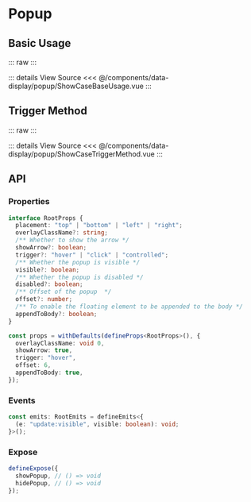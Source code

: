 <script setup lang='ts'>
import ShowCaseBaseUsage from './ShowCaseBaseUsage.vue'
import ShowCaseTriggerMethod from './ShowCaseTriggerMethod.vue'
</script>

# Popup

## Basic Usage

::: raw
<ShowCaseBaseUsage class="vp-raw" />
:::

::: details View Source
<<< @/components/data-display/popup/ShowCaseBaseUsage.vue
:::

## Trigger Method

::: raw
<ShowCaseTriggerMethod class="vp-raw" />
:::

::: details View Source
<<< @/components/data-display/popup/ShowCaseTriggerMethod.vue
:::

## API

### Properties

```ts
interface RootProps {
  placement: "top" | "bottom" | "left" | "right";
  overlayClassName?: string;
  /** Whether to show the arrow */
  showArrow?: boolean;
  trigger?: "hover" | "click" | "controlled";
  /** Whether the popup is visible */
  visible?: boolean;
  /** Whether the popup is disabled */
  disabled?: boolean;
  /** Offset of the popup  */
  offset?: number;
  /** To enable the floating element to be appended to the body */
  appendToBody?: boolean;
}

const props = withDefaults(defineProps<RootProps>(), {
  overlayClassName: void 0,
  showArrow: true,
  trigger: "hover",
  offset: 6,
  appendToBody: true,
});
```

### Events

```ts
const emits: RootEmits = defineEmits<{
  (e: "update:visible", visible: boolean): void;
}>();
```

### Expose

```ts
defineExpose({
  showPopup, // () => void
  hidePopup, // () => void
});
```
